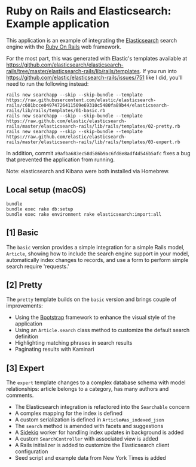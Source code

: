 # Ruby on Rails and Elasticsearch: Example application

This application is an example of integrating the [Elasticsearch](http://www.elasticsearch.org)
search engine with the [Ruby On Rails](http://rubyonrails.org) web framework.

For the most part, this was generated with Elastic's templates available at
https://github.com/elasticsearch/elasticsearch-rails/tree/master/elasticsearch-rails/lib/rails/templates.
If you run into https://github.com/elastic/elasticsearch-rails/issues/751 like I
did, you'll need to run the following instead:

```
rails new searchapp --skip --skip-bundle --template https://raw.githubusercontent.com/elastic/elasticsearch-rails/c601bcce04974726411509e69310c5480fa89b44/elasticsearch-rails/lib/rails/templates/01-basic.rb
rails new searchapp --skip --skip-bundle --template https://raw.github.com/elastic/elasticsearch-rails/master/elasticsearch-rails/lib/rails/templates/02-pretty.rb
rails new searchapp --skip --skip-bundle --template https://raw.github.com/elastic/elasticsearch-rails/master/elasticsearch-rails/lib/rails/templates/03-expert.rb
```

In addition, commit `a9afba683ec58d586b9ac6fd8e8adf4d546b5afc` fixes a bug that
prevented the application from running.

Note: elasticsearch and Kibana were both installed via Homebrew.

## Local setup (macOS)

```
bundle
bundle exec rake db:setup
bundle exec rake environment rake elasticsearch:import:all
```

## [1] Basic

The `basic` version provides a simple integration for a simple Rails model, `Article`, showing how
to include the search engine support in your model, automatically index changes to records,
and use a form to perform simple search require 'requests.'


## [2] Pretty

The `pretty` template builds on the `basic` version and brings couple of improvements:

* Using the [Bootstrap](http://getbootstrap.com) framework to enhance the visual style of the application
* Using an `Article.search` class method to customize the default search definition
* Highlighting matching phrases in search results
* Paginating results with Kaminari


## [3] Expert

The `expert` template changes to a complex database schema with model relationships: article belongs
to a category, has many authors and comments.

* The Elasticsearch integration is refactored into the `Searchable` concern
* A complex mapping for the index is defined
* A custom serialization is defined in `Article#as_indexed_json`
* The `search` method is amended with facets and suggestions
* A [Sidekiq](http://sidekiq.org) worker for handling index updates in background is added
* A custom `SearchController` with associated view is added
* A Rails initializer is added to customize the Elasticsearch client configuration
* Seed script and example data from New York Times is added

